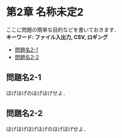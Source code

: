# 第2章 名称未定2

ここに問題の簡単な目的などを書いておきます．  
__キーワード: ファイル入出力, CSV, ロギング__

- [問題名2-1](#q2-1)
- [問題名2-2](#q2-2)

## <a name ="q2-1">問題名2-1
ほげほげのほげほげせよ．

## <a name ="q2-2">問題名2-2
ほげほげほげほげのほげほげせよ．
